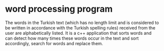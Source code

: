 # word processing program
The words in the Turkish text (which has no length limit and is considered to be written in accordance with the Turkish spelling rules) received from the user are alphabetically listed.
It is a c++ application that sorts words and can detect how many times these words occur in the text and sort accordingly, search for words and replace them.
